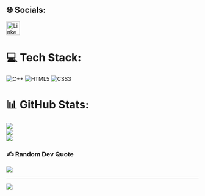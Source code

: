 
## 🌐 Socials:
<a href='https://www.linkedin.com/in/srihar-viruma-m-91ba66247/'>
  <img height='35' src='https://img.shields.io/badge/LinkedIn-%230077B5.svg?logo=linkedin&logoColor=white' alt='Linkedln'>
</a>

# 💻 Tech Stack:
![C++](https://img.shields.io/badge/c++-%2300599C.svg?style=for-the-badge&logo=c%2B%2B&logoColor=white) ![HTML5](https://img.shields.io/badge/html5-%23E34F26.svg?style=for-the-badge&logo=html5&logoColor=white) ![CSS3](https://img.shields.io/badge/css3-%231572B6.svg?style=for-the-badge&logo=css3&logoColor=white) 	
# 📊 GitHub Stats:
![](https://github-readme-stats.vercel.app/api?username=Sriharviruma&theme=react&hide_border=true&include_all_commits=false&count_private=false)<br/>
![](https://github-readme-streak-stats.herokuapp.com/?user=Sriharviruma&theme=react&hide_border=true)<br/>
![](https://github-readme-stats.vercel.app/api/top-langs/?username=Sriharviruma&theme=react&hide_border=true&include_all_commits=false&count_private=false&layout=compact)

### ✍️ Random Dev Quote
![](https://quotes-github-readme.vercel.app/api?type=horizontal&theme=radical)

---
[![](https://visitcount.itsvg.in/api?id=SriharViruma&label=Profile%20Views&color=1&icon=5&pretty=true)](https://visitcount.itsvg.in)

<!-- Proudly created with GPRM ( https://gprm.itsvg.in ) -->
